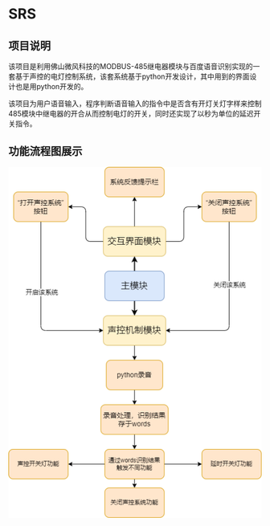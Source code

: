 # SRS

## 项目说明

该项目是利用佛山微风科技的MODBUS-485继电器模块与百度语音识别实现的一套基于声控的电灯控制系统，该套系统基于python开发设计，其中用到的界面设计也是用python开发的。

该项目为用户语音输入，程序判断语音输入的指令中是否含有开灯关灯字样来控制485模块中继电器的开合从而控制电灯的开关，同时还实现了以秒为单位的延迟开关指令。

## 功能流程图展示

![SRS功能流程](./function.png)
